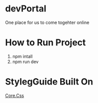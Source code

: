 # devPortal
One place for us to come togehter online

# How to Run Project

1. npm intall
2. npm run dev


# StylegGuide Built On

[Core.Css](https://github.com/devUniversity/core.css)